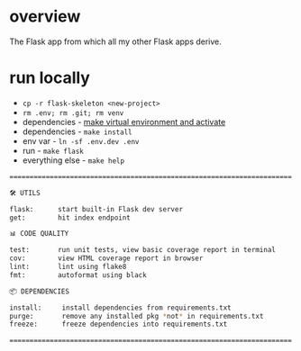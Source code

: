 # overview

The Flask app from which all my other Flask apps derive.

# run locally

* `cp -r flask-skeleton <new-project>`
* `rm .env; rm .git; rm venv`
* dependencies - [make virtual environment and activate](https://github.com/zachvalenta/dotfiles/blob/master/.bash_profile#L80)
* dependencies - `make install`
* env var - `ln -sf .env.dev .env`
* run - `make flask`
* everything else - `make help`

```sh
======================================================================

🛠 UTILS

flask:      start built-in Flask dev server
get:        hit index endpoint

📊 CODE QUALITY

test:    	run unit tests, view basic coverage report in terminal
cov:     	view HTML coverage report in browser
lint:     	lint using flake8
fmt:     	autoformat using black

📦 DEPENDENCIES

install:     install dependencies from requirements.txt
purge:       remove any installed pkg *not* in requirements.txt
freeze:      freeze dependencies into requirements.txt

======================================================================
```
